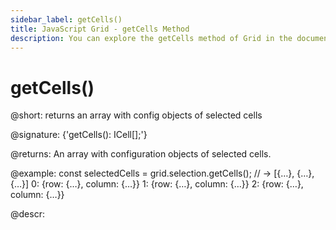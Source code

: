 ```yaml
---
sidebar_label: getCells()
title: JavaScript Grid - getCells Method 
description: You can explore the getCells method of Grid in the documentation of the DHTMLX JavaScript UI library. Browse developer guides and API reference, try out code examples and live demos, and download a free 30-day evaluation version of DHTMLX Suite.
---
```


# getCells()

@short: returns an array with config objects of selected cells

@signature: {'getCells(): ICell[];'}

@returns:
An array with configuration objects of selected cells.

@example:
const selectedCells = grid.selection.getCells();
// -> [{…}, {…}, {…}]
0: {row: {…}, column: {…}}
1: {row: {…}, column: {…}}
2: {row: {…}, column: {…}}

@descr:

[comment]: # (@related: grid/usage_selection.md#getting-object-of-selected-cells)

[comment]: # (@relatedapi: grid/api/selection/selection_enable_method.md grid/api/selection/selection_getcell_method.md)

